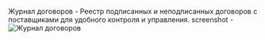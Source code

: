Журнал договоров - Реестр подписанных и неподписанных договоров с поставщиками для удобного контроля и управления.
screenshot - ![Журнал договоров](https://github.com/user-attachments/assets/02ed70db-9a43-486a-aa35-274af0ac16c9)
